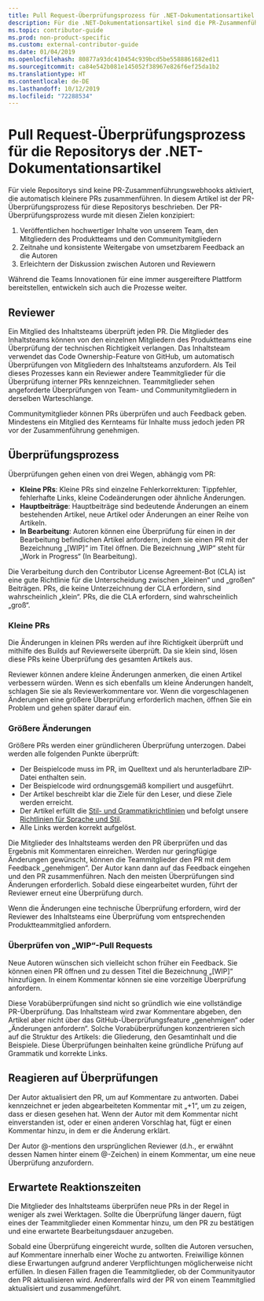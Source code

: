 ```yaml
---
title: Pull Request-Überprüfungsprozess für .NET-Dokumentationsartikel
description: Für die .NET-Dokumentationsartikel sind die PR-Zusammenführungswebhooks nicht aktiviert. In diesem Artikel wird der PR-Prozess für diese Repositorys beschrieben.
ms.topic: contributor-guide
ms.prod: non-product-specific
ms.custom: external-contributor-guide
ms.date: 01/04/2019
ms.openlocfilehash: 80877a93dc410454c939bcd5be5588861682ed11
ms.sourcegitcommit: ca84e542b081e145052f38967e826f6ef25da1b2
ms.translationtype: HT
ms.contentlocale: de-DE
ms.lasthandoff: 10/12/2019
ms.locfileid: "72288534"
---
```

# <a name="pull-request-review-process-for-the-net-docs-repositories"></a>Pull Request-Überprüfungsprozess für die Repositorys der .NET-Dokumentationsartikel

Für viele Repositorys sind keine PR-Zusammenführungswebhooks aktiviert, die automatisch kleinere PRs zusammenführen. In diesem Artikel ist der PR-Überprüfungsprozess für diese Repositorys beschrieben. Der PR-Überprüfungsprozess wurde mit diesen Zielen konzipiert:

1. Veröffentlichen hochwertiger Inhalte von unserem Team, den Mitgliedern des Produktteams und den Communitymitgliedern
1. Zeitnahe und konsistente Weitergabe von umsetzbarem Feedback an die Autoren
1. Erleichtern der Diskussion zwischen Autoren und Reviewern

Während die Teams Innovationen für eine immer ausgereiftere Plattform bereitstellen, entwickeln sich auch die Prozesse weiter.

## <a name="reviewers"></a>Reviewer

Ein Mitglied des Inhaltsteams überprüft jeden PR. Die Mitglieder des Inhaltsteams können von den einzelnen Mitgliedern des Produktteams eine Überprüfung der technischen Richtigkeit verlangen. Das Inhaltsteam verwendet das Code Ownership-Feature von GitHub, um automatisch Überprüfungen von Mitgliedern des Inhaltsteams anzufordern. Als Teil dieses Prozesses kann ein Reviewer andere Teammitglieder für die Überprüfung interner PRs kennzeichnen. Teammitglieder sehen angeforderte Überprüfungen von Team- und Communitymitgliedern in derselben Warteschlange.

Communitymitglieder können PRs überprüfen und auch Feedback geben. Mindestens ein Mitglied des Kernteams für Inhalte muss jedoch jeden PR vor der Zusammenführung genehmigen.

## <a name="review-process"></a>Überprüfungsprozess

Überprüfungen gehen einen von drei Wegen, abhängig vom PR:

- **Kleine PRs**: Kleine PRs sind einzelne Fehlerkorrekturen: Tippfehler, fehlerhafte Links, kleine Codeänderungen oder ähnliche Änderungen.
- **Hauptbeiträge**: Hauptbeiträge sind bedeutende Änderungen an einem bestehenden Artikel, neue Artikel oder Änderungen an einer Reihe von Artikeln.
- **In Bearbeitung**: Autoren können eine Überprüfung für einen in der Bearbeitung befindlichen Artikel anfordern, indem sie einen PR mit der Bezeichnung „[WIP]“ im Titel öffnen. Die Bezeichnung „WIP“ steht für „Work in Progress“ (In Bearbeitung). 

Die Verarbeitung durch den Contributor License Agreement-Bot (CLA) ist eine gute Richtlinie für die Unterscheidung zwischen „kleinen“ und „großen“ Beiträgen. PRs, die keine Unterzeichnung der CLA erfordern, sind wahrscheinlich „klein“. PRs, die die CLA erfordern, sind wahrscheinlich „groß“.

### <a name="small-prs"></a>Kleine PRs

Die Änderungen in kleinen PRs werden auf ihre Richtigkeit überprüft und mithilfe des Builds auf Reviewerseite überprüft. Da sie klein sind, lösen diese PRs keine Überprüfung des gesamten Artikels aus. 

Reviewer können andere kleine Änderungen anmerken, die einen Artikel verbessern würden. Wenn es sich ebenfalls um kleine Änderungen handelt, schlagen Sie sie als Reviewerkommentare vor. Wenn die vorgeschlagenen Änderungen eine größere Überprüfung erforderlich machen, öffnen Sie ein Problem und gehen später darauf ein. 

### <a name="larger-changes"></a>Größere Änderungen

Größere PRs werden einer gründlicheren Überprüfung unterzogen. Dabei werden alle folgenden Punkte überprüft:

- Der Beispielcode muss im PR, im Quelltext und als herunterladbare ZIP-Datei enthalten sein.
- Der Beispielcode wird ordnungsgemäß kompiliert und ausgeführt.
- Der Artikel beschreibt klar die Ziele für den Leser, und diese Ziele werden erreicht.
- Der Artikel erfüllt die [Stil- und Grammatikrichtlinien](dotnet-style-guide.md) und befolgt unsere [Richtlinien für Sprache und Stil](dotnet-voice-tone.md).
- Alle Links werden korrekt aufgelöst.

Die Mitglieder des Inhaltsteams werden den PR überprüfen und das Ergebnis mit Kommentaren einreichen. Werden nur geringfügige Änderungen gewünscht, können die Teammitglieder den PR mit dem Feedback „genehmigen“. Der Autor kann dann auf das Feedback eingehen und den PR zusammenführen. Nach den meisten Überprüfungen sind Änderungen erforderlich. Sobald diese eingearbeitet wurden, führt der Reviewer erneut eine Überprüfung durch.

Wenn die Änderungen eine technische Überprüfung erfordern, wird der Reviewer des Inhaltsteams eine Überprüfung vom entsprechenden Produktteammitglied anfordern.

### <a name="review-wip-pull-requests"></a>Überprüfen von „WIP“-Pull Requests

Neue Autoren wünschen sich vielleicht schon früher ein Feedback. Sie können einen PR öffnen und zu dessen Titel die Bezeichnung „[WIP]“ hinzufügen. In einem Kommentar können sie eine vorzeitige Überprüfung anfordern.

Diese Vorabüberprüfungen sind nicht so gründlich wie eine vollständige PR-Überprüfung. Das Inhaltsteam wird zwar Kommentare abgeben, den Artikel aber nicht über das GitHub-Überprüfungsfeature „genehmigen“ oder „Änderungen anfordern“. Solche Vorabüberprüfungen konzentrieren sich auf die Struktur des Artikels: die Gliederung, den Gesamtinhalt und die Beispiele. Diese Überprüfungen beinhalten keine gründliche Prüfung auf Grammatik und korrekte Links.

## <a name="respond-to-reviews"></a>Reagieren auf Überprüfungen

Der Autor aktualisiert den PR, um auf Kommentare zu antworten. Dabei kennzeichnet er jeden abgearbeiteten Kommentar mit „+1“, um zu zeigen, dass er diesen gesehen hat. Wenn der Autor mit dem Kommentar nicht einverstanden ist, oder er einen anderen Vorschlag hat, fügt er einen Kommentar hinzu, in dem er die Änderung erklärt.

Der Autor @-mentions den ursprünglichen Reviewer (d.h., er erwähnt dessen Namen hinter einem @-Zeichen) in einem Kommentar, um eine neue Überprüfung anzufordern. 

## <a name="response-time-expectations"></a>Erwartete Reaktionszeiten

Die Mitglieder des Inhaltsteams überprüfen neue PRs in der Regel in weniger als zwei Werktagen. Sollte die Überprüfung länger dauern, fügt eines der Teammitglieder einen Kommentar hinzu, um den PR zu bestätigen und eine erwartete Bearbeitungsdauer anzugeben.

Sobald eine Überprüfung eingereicht wurde, sollten die Autoren versuchen, auf Kommentare innerhalb einer Woche zu antworten. Freiwillige können diese Erwartungen aufgrund anderer Verpflichtungen möglicherweise nicht erfüllen. In diesen Fällen fragen die Teammitglieder, ob der Communityautor den PR aktualisieren wird. Anderenfalls wird der PR von einem Teammitglied aktualisiert und zusammengeführt.

